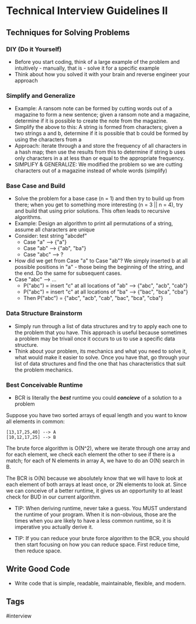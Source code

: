 # Technical Interview Guidelines II

## Techniques for Solving Problems

### DIY (Do it Yourself)
* Before you start coding, think of a large example of the problem and 
intuitively - manually, that is - solve it for a specific example
* Think about how you solved it with your brain and reverse engineer your
approach

### Simplify and Generalize
* Example: A ransom note can be formed by cutting words out of a magazine to
form a new sentence; given a ransom note and a magazine, determine if it is
possible to create the note from the magazine.
* Simplify the above to this: A string is formed from characters; given a two
strings a and b, determine if it is possible that b could be formed by using the
characters from a
* Approach: iterate through a and store the frequency of all characters in a 
hash map; then use the results from this to determine if string b uses only 
characters in a at less than or equal to the appropriate frequency.
* SIMPLIFY & GENERALIZE: We modified the problem so we are cutting characters
out of a magazine instead of whole words (simplify)

### Base Case and Build
* Solve the problem for a base case (n = 1) and then try to build up from there;
when you get to something more interesting (n = 3 || n = 4), try and build that
using prior solutions. This often leads to recursive algorithms.
* Example: Design an algorithm to print all permutations of a string, assume all
characters are unique
* Consider: test string "abcdef"
    * Case "a" --> {"a"}
    * Case "ab" --> {"ab", "ba"}
    * Case "abc" --> ?
* How did we get from Case "a" to Case "ab"? We simply inserted b at all possible
positions in "a" - those being the beginning of the string, and the end. Do the 
same for subsequent cases.
* Case "abc" --> ...
    * P("abc") = insert "c" at all locations of "ab" --> {"abc", "acb", "cab"}
    * P("abc") = insert "c" at all locations of "ba" --> {"bac", "bca", "cba"}
    * Then P("abc") = {"abc", "acb", "cab", "bac", "bca", "cba"}

### Data Structure Brainstorm
* Simply run through a list of data structures and try to apply each one to the
problem that you have. This approach is useful because sometimes a problem may
be trivail once it occurs to us to use a specific data structure.
* Think about your problem, its mechanics and what you need to solve it, what would
make it easier to solve. Once you have that, go through your list of data structures
and find the one that has characteristics that suit the problem mechanics.

### Best Conceivable Runtime
* BCR is literally the ***best*** runtime you could ***concieve*** of a solution
to a problem

Suppose you have two sorted arrays of equal length and you want to know all elements
in common:

```
[13,17,25,40] --> A
[10,12,17,25] --> B
```

The brute force algorithm is O(N^2), where we iterate through one array and for
each element, we check each element the other to see if there is a match; for
each of N elements in array A, we have to do an O(N) search in B.

The BCR is O(N) because we absolutely know that we will have to look at each
element of both arrays at least once, or 2N elements to look at. Since we
can conceive of a better runtime, it gives us an opportunity to at least check
for BUD in our current algorithm.

* TIP: When deriving runtime, never take a guess. You MUST understand the runtime
of your program. When it is non-obvious, those are the times when you are likely
to have a less common runtime, so it is imperative you actually derive it.

* TIP: If you can reduce your brute force algorithm to the BCR, you should then
start focusing on how you can reduce space. First reduce time, then reduce space.

## Write Good Code
* Write code that is simple, readable, maintainable, flexible, and modern.

## Tags
#interview
